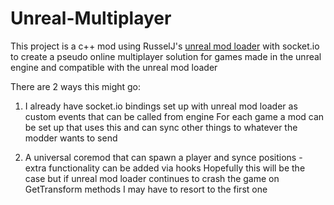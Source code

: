 # Unreal-Multiplayer

This project is a c++ mod using RusselJ's [unreal mod loader](https://github.com/RussellJerome/UnrealModLoader) with socket.io to create a pseudo online multiplayer solution for games made in the unreal engine and compatible with the unreal mod loader

There are 2 ways this might go: 
1. I already have socket.io bindings set up with unreal mod loader as custom events that can be called from engine
For each game a mod can be set up that uses this and can sync other things to whatever the modder wants to send

2. A universal coremod that can spawn a player and synce positions - extra functionality can be added via hooks
Hopefully this will be the case but if unreal mod loader continues to crash the game on GetTransform methods I may have to resort to the first one
